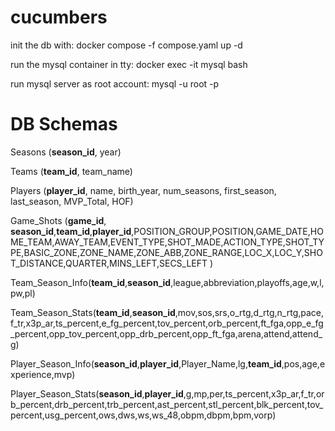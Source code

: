 # cucumbers

init the db with:
docker compose -f compose.yaml up -d

run the mysql container in tty:
docker exec -it mysql bash

run mysql server as root account:
mysql -u root -p

# DB Schemas

Seasons (**season_id**, year)

Teams (**team_id**, team_name)

Players (**player_id**, name, birth_year, num_seasons, first_season, last_season, MVP_Total, HOF)

Game_Shots (**game_id**, **season_id**,**team_id**,**player_id**,POSITION_GROUP,POSITION,GAME_DATE,HOME_TEAM,AWAY_TEAM,EVENT_TYPE,SHOT_MADE,ACTION_TYPE,SHOT_TYPE,BASIC_ZONE,ZONE_NAME,ZONE_ABB,ZONE_RANGE,LOC_X,LOC_Y,SHOT_DISTANCE,QUARTER,MINS_LEFT,SECS_LEFT ) 

Team_Season_Info(**team_id**,**season_id**,league,abbreviation,playoffs,age,w,l,pw,pl)

Team_Season_Stats(**team_id**,**season_id**,mov,sos,srs,o_rtg,d_rtg,n_rtg,pace,f_tr,x3p_ar,ts_percent,e_fg_percent,tov_percent,orb_percent,ft_fga,opp_e_fg_percent,opp_tov_percent,opp_drb_percent,opp_ft_fga,arena,attend,attend_g) 

Player_Season_Info(**season_id**,**player_id**,Player_Name,lg,**team_id**,pos,age,experience,mvp) 

Player_Season_Stats(**season_id**,**player_id**,g,mp,per,ts_percent,x3p_ar,f_tr,orb_percent,drb_percent,trb_percent,ast_percent,stl_percent,blk_percent,tov_percent,usg_percent,ows,dws,ws,ws_48,obpm,dbpm,bpm,vorp)
